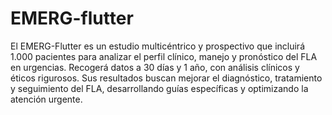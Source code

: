 # EMERG-flutter
El EMERG-Flutter es un estudio multicéntrico y prospectivo que incluirá 1.000 pacientes para analizar el perfil clínico, manejo y pronóstico del FLA en urgencias. Recogerá datos a 30 días y 1 año, con análisis clínicos y éticos rigurosos.
Sus resultados buscan mejorar el diagnóstico, tratamiento y seguimiento del FLA, desarrollando guías específicas y optimizando la atención urgente.